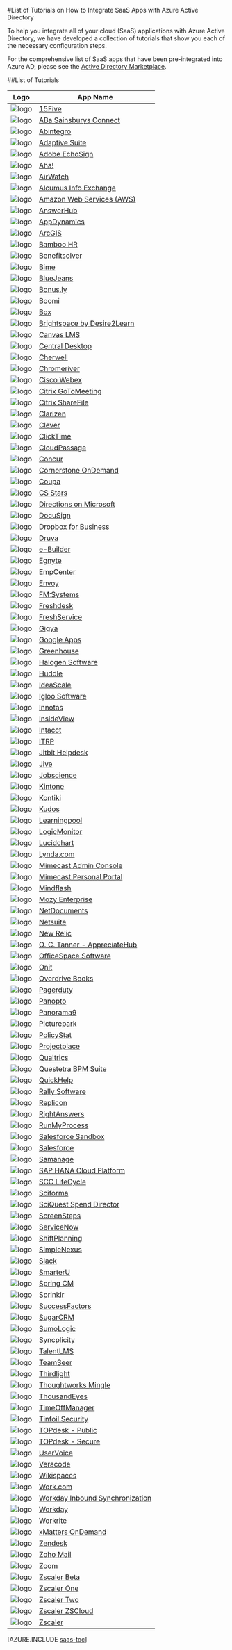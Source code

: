 <properties
    pageTitle="List of Tutorials for SaaS App Integrations with Azure AD | Windows Azure"
    description="Tutorials on how to configure Azure Active Directory single sign-on for a variety of third-party SaaS applications."
    services="active-directory"
    documentationCenter=""
    authors="markusvi"
    manager="stevenpo"
    editor=""/>

<tags
	ms.service="active-directory"
	ms.date="10/16/2015"
	wacn.date=""/>

#List of Tutorials on How to Integrate SaaS Apps with Azure Active Directory

To help you integrate all of your cloud (SaaS) applications with Azure Active Directory, we have developed a collection of tutorials that show you each of the necessary configuration steps.

For the comprehensive list of SaaS apps that have been pre-integrated into Azure AD, please see the [Active Directory Marketplace](/home/features/identity/).

##List of Tutorials

| Logo| App Name |
| --- | --- |
| ![logo](./media/active-directory-saas-tutorial-list/SaaSApp_15five.jpg)| [15Five](/documentation/articles/active-directory-saas-15five-tutorial/)|
| ![logo](./media/active-directory-saas-tutorial-list/SaaSApp_AbaSainsbury.jpg)| [ABa Sainsburys Connect](/documentation/articles/active-directory-saas-aba-sainsburys-connect-tutorial/)|
| ![logo](./media/active-directory-saas-tutorial-list/SaaSApp_Abintegro.jpg)| [Abintegro](/documentation/articles/active-directory-saas-abintegro-tutorial/)|
| ![logo](./media/active-directory-saas-tutorial-list/SaaSApp_AdaptiveSuite.jpg)| [Adaptive Suite](/documentation/articles/active-directory-saas-abintegro-tutorial/)|
| ![logo](./media/active-directory-saas-tutorial-list/SaaSApp_AdobeEchoSign.jpg)| [Adobe EchoSign](/documentation/articles/active-directory-saas-adobe-echosign-tutorial/)|
| ![logo](./media/active-directory-saas-tutorial-list/SaaSApp_Aha.jpg)| [Aha!](/documentation/articles/active-directory-saas-aha-tutorial/)|
| ![logo](./media/active-directory-saas-tutorial-list/SaaSApp_Airwatch.jpg)| [AirWatch](https://azure.microsoft.com/zh-cn/documentation/articles/active-directory-saas-airwatch-tutorial/)|
| ![logo](./media/active-directory-saas-tutorial-list/SaaSApp_Alcumus.jpg)| [Alcumus Info Exchange](/documentation/articles/active-directory-saas-alcumus-info-tutorial/)|
| ![logo](./media/active-directory-saas-tutorial-list/SaaSApp_AmazonWebServices.jpg)| [Amazon Web Services (AWS)](https://go.microsoft.com/fwLink/?LinkID=512725&clcid=0x409)|
| ![logo](./media/active-directory-saas-tutorial-list/SaaSApp_AnswerHub.jpg)| [AnswerHub](/documentation/articles/active-directory-saas-answerhub-tutorial/)|
| ![logo](./media/active-directory-saas-tutorial-list/SaaSApp_AppDynamics.jpg)| [AppDynamics](/documentation/articles/active-directory-saas-appdynamics-tutorial/)|
| ![logo](./media/active-directory-saas-tutorial-list/SaaSApp_ArcGIS.jpg)| [ArcGIS](/documentation/articles/active-directory-saas-arcgis-tutorial/)|
| ![logo](./media/active-directory-saas-tutorial-list/SaaSApp_BambooHR.png)| [Bamboo HR](/documentation/articles/active-directory-saas-bamboo-hr-tutorial/)|
| ![logo](./media/active-directory-saas-tutorial-list/SaaSApp_Benefitssolver.jpg)| [Benefitsolver](/documentation/articles/active-directory-saas-benefitsolver-tutorial/)|
| ![logo](./media/active-directory-saas-tutorial-list/SaaSApp_Bime.jpg)| [Bime](/documentation/articles/active-directory-saas-bime-tutorial/)|
| ![logo](./media/active-directory-saas-tutorial-list/SaaSApp_BlueJeans.jpg)| [BlueJeans](/documentation/articles/active-directory-saas-bluejeans-tutorial/)|
| ![logo](./media/active-directory-saas-tutorial-list/SaaSApp_Bonus.ly.jpg)| [Bonus.ly](/documentation/articles/active-directory-saas-bonus-tutorial/)|
| ![logo](./media/active-directory-saas-tutorial-list/SaaSApp_Boomi.jpg)| [Boomi](/documentation/articles/active-directory-saas-boomi-tutorial/)|
| ![logo](./media/active-directory-saas-tutorial-list/SaaSApp_Box.jpg)| [Box](/documentation/articles/active-directory-saas-box-tutorial/)|
| ![logo](./media/active-directory-saas-tutorial-list/SaaSApp_Brightspace.jpg)| [Brightspace by Desire2Learn](/documentation/articles/active-directory-saas-brightspace-desire2learn-tutorial/)|
| ![logo](./media/active-directory-saas-tutorial-list/SaaSApp_Canvas.jpg)| [Canvas LMS](/documentation/articles/active-directory-saas-canvas-lms-tutorial/)|
| ![logo](./media/active-directory-saas-tutorial-list/SaaSApp_Central_Desktop.jpg)| [Central Desktop](/documentation/articles/active-directory-saas-central-desktop-tutorial/)|
| ![logo](./media/active-directory-saas-tutorial-list/SaaSApp_Cherwell.jpg)| [Cherwell](/documentation/articles/active-directory-saas-cherwell-tutorial/)|
| ![logo](./media/active-directory-saas-tutorial-list/SaaSApp_Chromeriver.png)| [Chromeriver](/documentation/articles/active-directory-saas-chromeriver-tutorial/)|
| ![logo](./media/active-directory-saas-tutorial-list/SaaSApp_CiscoWebEx.jpg)| [Cisco Webex](/documentation/articles/active-directory-saas-cisco-webex-tutorial/)|
| ![logo](./media/active-directory-saas-tutorial-list/SaaSApp_CritixGoToMeeting.jpg)| [Citrix GoToMeeting](/documentation/articles/active-directory-saas-citrix-gotomeeting-tutorial/)|
| ![logo](./media/active-directory-saas-tutorial-list/SaaSApp_CritixShareFile.jpg)| [Citrix ShareFile](/documentation/articles/active-directory-saas-citrix-sharefile-tutorial/)|
| ![logo](./media/active-directory-saas-tutorial-list/SaaSApp_Clarizen.jpg)| [Clarizen](/documentation/articles/active-directory-saas-clarizen-tutorial/)|
| ![logo](./media/active-directory-saas-tutorial-list/SaaSApp_Clever.jpg)| [Clever](/documentation/articles/active-directory-saas-clever-tutorial/)|
| ![logo](./media/active-directory-saas-tutorial-list/SaaSApp_ClickTime.jpg)| [ClickTime](/documentation/articles/active-directory-saas-clicktime-tutorial/)|
| ![logo](./media/active-directory-saas-tutorial-list/SaaSApp_CloudPassage.jpg)| [CloudPassage](/documentation/articles/active-directory-saas-cloudpassage-tutorial/)|
| ![logo](./media/active-directory-saas-tutorial-list/SaaSApp_Concur.jpg)| [Concur](https://go.microsoft.com/fwLink/?LinkID=309575&clcid=0x409)|
| ![logo](./media/active-directory-saas-tutorial-list/SaaSApp_CornerstoneOnDemand.jpg)| [Cornerstone OnDemand](/documentation/articles/active-directory-saas-cornerstone-ondemand-tutorial/)|
| ![logo](./media/active-directory-saas-tutorial-list/SaaSApp_Coupa.jpg)| [Coupa](/documentation/articles/active-directory-saas-coupa-tutorial/)|
| ![logo](./media/active-directory-saas-tutorial-list/SaaSApp_CSStars.jpg)| [CS Stars](/documentation/articles/active-directory-saas-cs-stars-tutorial/)|
| ![logo](./media/active-directory-saas-tutorial-list/SaaSApp_Directions.jpg)| [Directions on Microsoft](/documentation/articles/active-directory-saas-directions-microsoft-tutorial/)|
| ![logo](./media/active-directory-saas-tutorial-list/SaaSApp_DocuSign.jpg)| [DocuSign](/documentation/articles/active-directory-saas-docussign-tutorial/)|
| ![logo](./media/active-directory-saas-tutorial-list/SaaSApp_Dropbox.jpg)| [Dropbox for Business](/documentation/articles/active-directory-saas-dropboxforbusiness-tutorial/)|
| ![logo](./media/active-directory-saas-tutorial-list/SaaSApp_Druva.jpg)| [Druva](/documentation/articles/active-directory-saas-druva-tutorial/)|
| ![logo](./media/active-directory-saas-tutorial-list/SaaSApp_eBuilder.jpg)| [e-Builder](/documentation/articles/active-directory-saas-e-builder-tutorial/)|
| ![logo](./media/active-directory-saas-tutorial-list/SaaSApp_Egnyte.jpg)| [Egnyte](/documentation/articles/active-directory-saas-egnyte-tutorial/)|
| ![logo](./media/active-directory-saas-tutorial-list/SaaSApp_EmpCenter.jpg)| [EmpCenter](/documentation/articles/active-directory-saas-empcenter-tutorial/)|
| ![logo](./media/active-directory-saas-tutorial-list/SaaSApp_Envoy.jpg)| [Envoy](/documentation/articles/active-directory-saas-envoy-tutorial/)|
| ![logo](./media/active-directory-saas-tutorial-list/SaaSApp_FMSystems.jpg)| [FM:Systems](/documentation/articles/active-directory-saas-fm-systems-tutorial/)|
| ![logo](./media/active-directory-saas-tutorial-list/SaaSApp_Freshdesk.jpg)| [Freshdesk](/documentation/articles/active-directory-saas-freshdesk-tutorial/)|
| ![logo](./media/active-directory-saas-tutorial-list/SaaSApp_Freshservice.jpg)| [FreshService](/documentation/articles/active-directory-saas-freshservice-tutorial/)|
| ![logo](./media/active-directory-saas-tutorial-list/SaaSApp_Gigya.jpg)| [Gigya](/documentation/articles/active-directory-saas-gigya-tutorial/)|
| ![logo](./media/active-directory-saas-tutorial-list/SaaSApp_GoogleApps.jpg)| [Google Apps](https://go.microsoft.com/fwLink/?LinkID=309577&clcid=0x409)|
| ![logo](./media/active-directory-saas-tutorial-list/SaaSApp_Greenhouse.jpg)| [Greenhouse](https://go.microsoft.com/fwLink/?LinkID=403252&clcid=0x409)|
| ![logo](./media/active-directory-saas-tutorial-list/SaaSApp_Halogen_Software.jpg)| [Halogen Software](/documentation/articles/active-directory-saas-halogen-software-tutorial/)|
| ![logo](./media/active-directory-saas-tutorial-list/SaaSApp_Huddle.jpg)| [Huddle](https://go.microsoft.com/fwLink/?LinkID=403227&clcid=0x409)|
| ![logo](./media/active-directory-saas-tutorial-list/SaaSApp_IdeaScale.jpg)| [IdeaScale](/documentation/articles/active-directory-saas-ideascale-tutorial/)|
| ![logo](./media/active-directory-saas-tutorial-list/SaaSApp_IglooSoftware.jpg)| [Igloo Software](/documentation/articles/active-directory-saas-igloo-software-tutorial/)|
| ![logo](./media/active-directory-saas-tutorial-list/SaaSApp_Innotas.jpg)| [Innotas](/documentation/articles/active-directory-saas-innotas-tutorial/)|
| ![logo](./media/active-directory-saas-tutorial-list/SaaSApp_InsideView.jpg)| [InsideView](/documentation/articles/active-directory-saas-insideview-tutorial/)|
| ![logo](./media/active-directory-saas-tutorial-list/SaaSApp_Intacct.jpg)| [Intacct](/documentation/articles/active-directory-saas-intacct-tutorial/)|
| ![logo](./media/active-directory-saas-tutorial-list/SaaSApp_ITRP.jpg)| [ITRP](/documentation/articles/active-directory-saas-itrp-tutorial/)|
| ![logo](./media/active-directory-saas-tutorial-list/SaaSApp_JitbitHelpdesk.jpg)| [Jitbit Helpdesk](/documentation/articles/active-directory-saas-jitbit-helpdesk-tutorial/)|
| ![logo](./media/active-directory-saas-tutorial-list/SaaSApp_Jive.jpg)| [Jive](/documentation/articles/active-directory-saas-jive-tutorial/)|
| ![logo](./media/active-directory-saas-tutorial-list/SaaSApp_Jobscience.jpg)| [Jobscience](https://go.microsoft.com/fwLink/?LinkID=522559&clcid=0x409)|
| ![logo](./media/active-directory-saas-tutorial-list/SaaSApp_Kintone.jpg)| [Kintone](/documentation/articles/active-directory-saas-kintone-tutorial/)|
| ![logo](./media/active-directory-saas-tutorial-list/SaaSApp_Kontiki.jpg)| [Kontiki](/documentation/articles/active-directory-saas-kontiki-tutorial/)|
| ![logo](./media/active-directory-saas-tutorial-list/SaaSApp_Kudos.jpg)| [Kudos](/documentation/articles/active-directory-saas-kudos-tutorial/)|
| ![logo](./media/active-directory-saas-tutorial-list/SaaSApp_Learningpool.jpg)| [Learningpool](/documentation/articles/active-directory-saas-learningpool-tutorial/)|
| ![logo](./media/active-directory-saas-tutorial-list/SaaSApp_LogicMonitor.jpg)| [LogicMonitor](/documentation/articles/active-directory-saas-logicmonitor-tutorial/)|
| ![logo](./media/active-directory-saas-tutorial-list/SaaSApp_Lucidchart.jpg)| [Lucidchart](/documentation/articles/active-directory-saas-lucidchart-tutorial/)|
| ![logo](./media/active-directory-saas-tutorial-list/SaaSApp_Lynda.com.jpg)| [Lynda.com](/documentation/articles/active-directory-saas-lynda-tutorial/)|
| ![logo](./media/active-directory-saas-tutorial-list/SaaSApp_Mimecast.jpg)| [Mimecast Admin Console](https://go.microsoft.com/fwLink/?LinkID=512747&clcid=0x409)|
| ![logo](./media/active-directory-saas-tutorial-list/SaaSApp_Mimecast.jpg)| [Mimecast Personal Portal](/documentation/articles/active-directory-saas-mimecast-personal-portal-tutorial/)|
| ![logo](./media/active-directory-saas-tutorial-list/SaaSApp_Mindflash.jpg)| [Mindflash](/documentation/articles/active-directory-saas-mindflash-tutorial/)|
| ![logo](./media/active-directory-saas-tutorial-list/SaaSApp_MozyEnterprise.jpg)| [Mozy Enterprise](/documentation/articles/active-directory-saas-mozy-enterprise-tutorial/)|
| ![logo](./media/active-directory-saas-tutorial-list/SaaSApp_NetDocuments.jpg)| [NetDocuments](/documentation/articles/active-directory-saas-netdocuments-tutorial/)|
| ![logo](./media/active-directory-saas-tutorial-list/SaaSApp_NetSuite.jpg)| [Netsuite](/documentation/articles/active-directory-saas-netsuite-tutorial/)|
| ![logo](./media/active-directory-saas-tutorial-list/SaaSApp_NewRelic.jpg)| [New Relic](/documentation/articles/active-directory-saas-new-relic-tutorial/)|
| ![logo](./media/active-directory-saas-tutorial-list/SaaSApp_OCTanner.jpg)| [O. C. Tanner - AppreciateHub](/documentation/articles/active-directory-saas-oc-tanner-tutorial/)|
| ![logo](./media/active-directory-saas-tutorial-list/SaaSApp_OfficeSpaceSoftware.jpg)| [OfficeSpace Software](/documentation/articles/active-directory-saas-officespace-software-tutorial/)|
| ![logo](./media/active-directory-saas-tutorial-list/SaaSApp_Onit.jpg)| [Onit](/documentation/articles/active-directory-saas-onit-tutorial/)|
| ![logo](./media/active-directory-saas-tutorial-list/SaaSApp_OverdriveBooks.jpg)| [Overdrive Books](/documentation/articles/active-directory-saas-overdrive-books-tutorial/)|
| ![logo](./media/active-directory-saas-tutorial-list/SaaSApp_PagerDuty.jpg)| [Pagerduty](https://go.microsoft.com/fwLink/?LinkID=510244&clcid=0x409)|
| ![logo](./media/active-directory-saas-tutorial-list/SaaSApp_Panopto.jpg)| [Panopto](/documentation/articles/active-directory-saas-panopto-tutorial/)|
| ![logo](./media/active-directory-saas-tutorial-list/SaaSApp_Panorama9.jpg)| [Panorama9](/documentation/articles/active-directory-saas-panorama9-tutorial/)|
| ![logo](./media/active-directory-saas-tutorial-list/SaaSApp_Picturepark.jpg)| [Picturepark](/documentation/articles/active-directory-saas-picturepark-tutorial/)|
| ![logo](./media/active-directory-saas-tutorial-list/SaaSApp_PolicyStat.jpg)| [PolicyStat](https://msdn.microsoft.com/zh-cn/library/azure/mt238348.aspx)|
| ![logo](./media/active-directory-saas-tutorial-list/SaaSApp_Projectplace.jpg)| [Projectplace](/documentation/articles/active-directory-saas-projectplace-tutorial/)|
| ![logo](./media/active-directory-saas-tutorial-list/SaaSApp_Qualtrics.jpg)| [Qualtrics](/documentation/articles/active-directory-saas-qualtrics-tutorial/)|
| ![logo](./media/active-directory-saas-tutorial-list/SaaSApp_Questetra_BPM_Suite.jpg)| [Questetra BPM Suite](/documentation/articles/active-directory-saas-questetra-bpm-suite/)|
| ![logo](./media/active-directory-saas-tutorial-list/SaaSApp_QuickHelp.jpg)| [QuickHelp](/documentation/articles/active-directory-saas-quickhelp-tutorial/)|
| ![logo](./media/active-directory-saas-tutorial-list/SaaSApp_RallySoftware.jpg)| [Rally Software](/documentation/articles/active-directory-saas-rally-software-tutorial/)|
| ![logo](./media/active-directory-saas-tutorial-list/SaaSApp_Replicon.jpg)| [Replicon](/documentation/articles/active-directory-saas-replicon-tutorial/)|
| ![logo](./media/active-directory-saas-tutorial-list/SaaSApp_RightAnswers.jpg)| [RightAnswers](/documentation/articles/active-directory-saas-rightanswers-tutorial/)|
| ![logo](./media/active-directory-saas-tutorial-list/SaaSApp_RunMyProcess.jpg)| [RunMyProcess](/documentation/articles/active-directory-saas-runmyprocess-tutorial/)|
| ![logo](./media/active-directory-saas-tutorial-list/SaaSApp_Salesforce.jpg)| [Salesforce Sandbox](/documentation/articles/active-directory-saas-salesforce-sandbox-tutorial/&clcid=0x409)|
| ![logo](./media/active-directory-saas-tutorial-list/SaaSApp_Salesforce.jpg)| [Salesforce](/documentation/articles/active-directory-saas-salesforce-tutorial/)|
| ![logo](./media/active-directory-saas-tutorial-list/SaaSApp_Samanage.jpg)| [Samanage](/documentation/articles/active-directory-saas-samanage-tutorial/)|
| ![logo](./media/active-directory-saas-tutorial-list/SaaSApp_SapHanaCloudPlatform.jpg)| [SAP HANA Cloud Platform](/documentation/articles/active-directory-saas-sap-hana-cloud-platform-tutorial/)|
| ![logo](./media/active-directory-saas-tutorial-list/SaaSApp_SCCLifeCycle.jpg)| [SCC LifeCycle](https://go.microsoft.com/fwLink/?LinkID=530218&clcid=0x409)|
| ![logo](./media/active-directory-saas-tutorial-list/SaaSApp_Sciforma.jpg)| [Sciforma](/documentation/articles/active-directory-saas-sciforma-tutorial/)|
| ![logo](./media/active-directory-saas-tutorial-list/SaaSApp_SciQuestSpendDirector.jpg)| [SciQuest Spend Director](/documentation/articles/active-directory-saas-sciquest-spend-director/)|
| ![logo](./media/active-directory-saas-tutorial-list/SaaSApp_Screensteps.jpg)| [ScreenSteps](https://go.microsoft.com/fwLink/?LinkID=510251&clcid=0x409)|
| ![logo](./media/active-directory-saas-tutorial-list/SaaSApp_ServiceNow.jpg)| [ServiceNow](/documentation/articles/active-directory-saas-servicenow-tutorial/)|
| ![logo](./media/active-directory-saas-tutorial-list/SaaSApp_ShiftPlanning.jpg)| [ShiftPlanning](/documentation/articles/active-directory-saas-shiftplanning-tutorial/)|
| ![logo](./media/active-directory-saas-tutorial-list/SaaSApp_SimpleNexus.jpg)| [SimpleNexus](/documentation/articles/active-directory-saas-simplenexus-tutorial/)|
| ![logo](./media/active-directory-saas-tutorial-list/SaaSApp_Slack.jpg)| [Slack](/documentation/articles/active-directory-saas-slack-tutorial/)|
| ![logo](./media/active-directory-saas-tutorial-list/SaaSApp_SmarterU.jpg)| [SmarterU](https://go.microsoft.com/fwLink/?LinkID=510238&clcid=0x409)|
| ![logo](./media/active-directory-saas-tutorial-list/SaaSApp_SpringCM.jpg)| [Spring CM](/documentation/articles/active-directory-saas-spring-cm-tutorial/)|
| ![logo](./media/active-directory-saas-tutorial-list/SaaSApp_Sprinklr.jpg)| [Sprinklr](/documentation/articles/active-directory-saas-sprinklr-tutorial/)|
| ![logo](./media/active-directory-saas-tutorial-list/SaaSApp_SuccessFactors.jpg)| [SuccessFactors](https://go.microsoft.com/fwLink/?LinkID=403221&clcid=0x409)|
| ![logo](./media/active-directory-saas-tutorial-list/SaaSApp_SugarCM.jpg)| [SugarCRM](/documentation/articles/active-directory-saas-sugarcrm-tutorial/)|
| ![logo](./media/active-directory-saas-tutorial-list/SaaSApp_SumoLogic.jpg)| [SumoLogic](/documentation/articles/active-directory-saas-sumologic-tutorial/)|
| ![logo](./media/active-directory-saas-tutorial-list/SaaSApp_Syncplicity.jpg)| [Syncplicity](/documentation/articles/active-directory-saas-syncplicity-tutorial/)|
| ![logo](./media/active-directory-saas-tutorial-list/SaaSApp_TalentLMS.jpg)| [TalentLMS](/documentation/articles/active-directory-saas-talentlms-tutorial/)|
| ![logo](./media/active-directory-saas-tutorial-list/SaaSApp_TeamSeer.jpg)| [TeamSeer](/documentation/articles/active-directory-saas-teamseer-tutorial/)|
| ![logo](./media/active-directory-saas-tutorial-list/SaaSApp_Thirdlight.png)| [Thirdlight](/documentation/articles/active-directory-saas-thirdlight-tutorial/)|
| ![logo](./media/active-directory-saas-tutorial-list/SaaSApp_ThoughtworksMingle.jpg)| [Thoughtworks Mingle](/documentation/articles/active-directory-saas-thoughtworks-mingle-tutorial/)|
| ![logo](./media/active-directory-saas-tutorial-list/SaaSApp_ThousandEyes.jpg)| [ThousandEyes](/documentation/articles/active-directory-saas-thousandeyes-tutorial/)|
| ![logo](./media/active-directory-saas-tutorial-list/SaaSApp_TimeOffManager.jpg)| [TimeOffManager](/documentation/articles/active-directory-saas-timeoffmanager-tutorial/)|
| ![logo](./media/active-directory-saas-tutorial-list/SaaSApp_TinfoilSecurity.jpg)| [Tinfoil Security](/documentation/articles/active-directory-saas-tinfoil-security-tutorial/)|
| ![logo](./media/active-directory-saas-tutorial-list/SaaSApp_TOPdesk.jpg)| [TOPdesk - Public](/documentation/articles/active-directory-saas-topdesk-public-tutorial/)|
| ![logo](./media/active-directory-saas-tutorial-list/SaaSApp_TOPdesk.jpg)| [TOPdesk - Secure](/documentation/articles/active-directory-saas-topdesk-secure-tutorial/)|
| ![logo](./media/active-directory-saas-tutorial-list/SaaSApp_UserVoice.jpg)| [UserVoice](/documentation/articles/active-directory-saas-uservoice-tutorial/)|
| ![logo](./media/active-directory-saas-tutorial-list/SaaSApp_Veracode.jpg)| [Veracode](/documentation/articles/active-directory-saas-veracode-tutorial/)|
| ![logo](./media/active-directory-saas-tutorial-list/SaaSApp_Wikispace.jpg)| [Wikispaces](/documentation/articles/active-directory-saas-wikispaces-tutorial/)|
| ![logo](./media/active-directory-saas-tutorial-list/SaaSApp_Work.jpg)| [Work.com](/documentation/articles/active-directory-saas-work-com-tutorial/)|
| ![logo](./media/active-directory-saas-tutorial-list/SaaSApp_Workday.jpg)| [Workday Inbound Synchronization](https://msdn.microsoft.com/zh-cn/library/azure/dn762434.aspx)|
| ![logo](./media/active-directory-saas-tutorial-list/SaaSApp_Workday.jpg)| [Workday](/documentation/articles/active-directory-saas-workday-tutorial/)|
| ![logo](./media/active-directory-saas-tutorial-list/SaaSApp_Workrite.jpg)| [Workrite](/documentation/articles/active-directory-saas-workrite-tutorial/)|
| ![logo](./media/active-directory-saas-tutorial-list/SaaSApp_xMattersOnDemand.jpg)| [xMatters OnDemand](/documentation/articles/active-directory-saas-xmatters-ondemand-tutorial/)|
| ![logo](./media/active-directory-saas-tutorial-list/SaaSApp_Zendesk.jpg)| [Zendesk](/documentation/articles/active-directory-saas-zendesk-tutorial/)|
| ![logo](./media/active-directory-saas-tutorial-list/SaaSApp_ZohoMail.jpg)| [Zoho Mail](/documentation/articles/active-directory-saas-zoho-mail-tutorial/)|
| ![logo](./media/active-directory-saas-tutorial-list/SaaSApp_Zoom.jpg)| [Zoom](/documentation/articles/active-directory-saas-zoom-tutorial/)|
| ![logo](./media/active-directory-saas-tutorial-list/SaaSApp_Zscaler.jpg)| [Zscaler Beta](/documentation/articles/active-directory-saas-zscaler-beta-tutorial/)|
| ![logo](./media/active-directory-saas-tutorial-list/SaaSApp_Zscaler.jpg)| [Zscaler One](/documentation/articles/active-directory-saas-zscaler-one-tutorial/)|
| ![logo](./media/active-directory-saas-tutorial-list/SaaSApp_Zscaler.jpg)| [Zscaler Two](/documentation/articles/active-directory-saas-zscaler-two-tutorial/)|
| ![logo](./media/active-directory-saas-tutorial-list/SaaSApp_Zscaler.jpg)| [Zscaler ZSCloud](/documentation/articles/active-directory-saas-zscaler-zscloud-tutorial/)|
| ![logo](./media/active-directory-saas-tutorial-list/SaaSApp_Zscaler.jpg)| [Zscaler](/documentation/articles/active-directory-saas-zscaler-tutorial/)|








[AZURE.INCLUDE [saas-toc](../includes/active-directory-saas-toc.md)]
